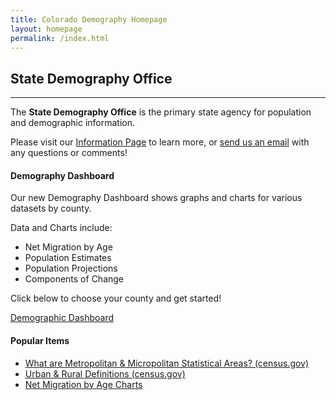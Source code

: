 ```yaml
---
title: Colorado Demography Homepage
layout: homepage
permalink: /index.html
---  
```

## State Demography Office
---
The **State Demography Office** is the primary state agency for population and demographic information. 

Please visit our [Information Page](/information#about-the-state-demography-office) to learn more, or [send us an email](/contact#contact-us) with any questions or comments!

#### Demography Dashboard
  
Our new Demography Dashboard shows graphs and charts for various datasets by county. 

Data and Charts include:


- Net Migration by Age
- Population Estimates
- Population Projections
- Components of Change 
    
Click below to choose your county and get started!


<a href="https://gis.dola.colorado.gov/demographic_dashboard/">Demographic Dashboard</a>


#### Popular Items

- [What are Metropolitan & Micropolitan Statistical Areas? (census.gov)](http://www.census.gov/population/metro/)
- [Urban & Rural Definitions (census.gov)](http://www.census.gov/geo/reference/ua/urban-rural-2010.html)
- [Net Migration by Age Charts](https://dola.colorado.gov/demog_webapps/netMigrationByAgeComparison.jsf)
